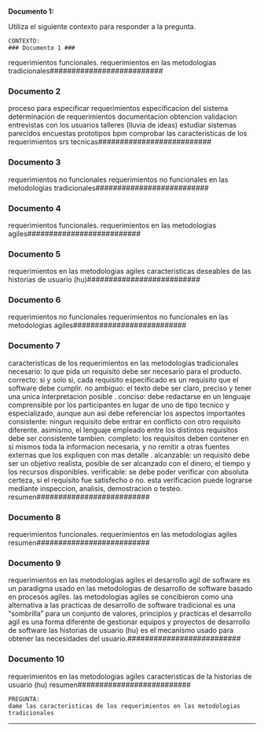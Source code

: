 **Documento 1:**

Utiliza el siguiente contexto para responder a la pregunta.
         
    CONTEXTO:
    ### Documento 1 ###
requerimientos funcionales. requerimientos en las metodologias tradicionales##########################

### Documento 2 ###
proceso para especificar requerimientos especificacion del sistema determinacion de requerimientos documentacion obtencion validacion entrevistas con los usuarios talleres (lluvia de ideas) estudiar sistemas parecidos encuestas prototipos bpm comprobar las caracteristicas de los requerimientos srs tecnicas##########################

### Documento 3 ###
requerimientos no funcionales requerimientos no funcionales en las metodologias tradicionales##########################

### Documento 4 ###
requerimientos funcionales. requerimientos en las metodologias agiles##########################

### Documento 5 ###
requerimientos en las metodologias agiles caracteristicas deseables de las historias de usuario (hu)##########################

### Documento 6 ###
requerimientos no funcionales requerimientos no funcionales en las metodologias agiles##########################

### Documento 7 ###
caracteristicas de los requerimientos en las metodologias tradicionales necesario: lo que pida un requisito debe ser necesario para el producto. correcto: si y solo si, cada requisito especificado es un requisito que el software debe cumplir. no ambiguo: el texto debe ser claro, preciso y tener una unica interpretacion posible . conciso: debe redactarse en un lenguaje comprensible por los participantes en lugar de uno de tipo tecnico y especializado, aunque aun asi debe referenciar los aspectos importantes consistente: ningun requisito debe entrar en conflicto con otro requisito diferente. asimismo, el lenguaje empleado entre los distintos requisitos debe ser consistente tambien. completo: los requisitos deben contener en si mismos toda la informacion necesaria, y no remitir a otras fuentes externas que los expliquen con mas detalle . alcanzable: un requisito debe ser un objetivo realista, posible de ser alcanzado con el dinero, el tiempo y los recursos disponibles. verificable: se debe poder verificar con absoluta certeza, si el requisito fue satisfecho o no. esta verificacion puede lograrse mediante inspeccion, analisis, demostracion o testeo. resumen##########################

### Documento 8 ###
requerimientos funcionales. requerimientos en las metodologias agiles resumen##########################

### Documento 9 ###
requerimientos en las metodologias agiles el desarrollo agil de software es un paradigma usado en las metodologias de desarrollo de software basado en procesos agiles. las metodologias agiles se concibieron como una alternativa a las practicas de desarrollo de software tradicional es una “sombrilla” para un conjunto de valores, principios y practicas el desarrollo agil es una forma diferente de gestionar equipos y proyectos de desarrollo de software las historias de usuario (hu) es el mecanismo usado para obtener las necesidades del usuario.##########################

### Documento 10 ###
requerimientos en las metodologias agiles caracteristicas de la historias de usuario (hu) resumen##########################
    
    PREGUNTA:
    dame las caracteristicas de los requerimientos en las metodologias tradicionales

---

